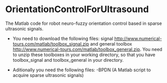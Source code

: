 # OrientationControlForUltrasound
The Matlab code for robot neuro-fuzzy orientation control based in sparse ultrasonic signals.

  - You need to download the following files: signal http://www.numerical-tours.com/matlab/toolbox_signal.zip and general toolbox http://www.numerical-tours.com/matlab/toolbox_general.zip. You need to unzip these toolboxes in your working directory, so that you have toolbox_signal and toolbox_general in your directory. 

 - Aditionally you need the following files: -BPDN (A Matlab script to acquire sparse ultrasonic signals)
